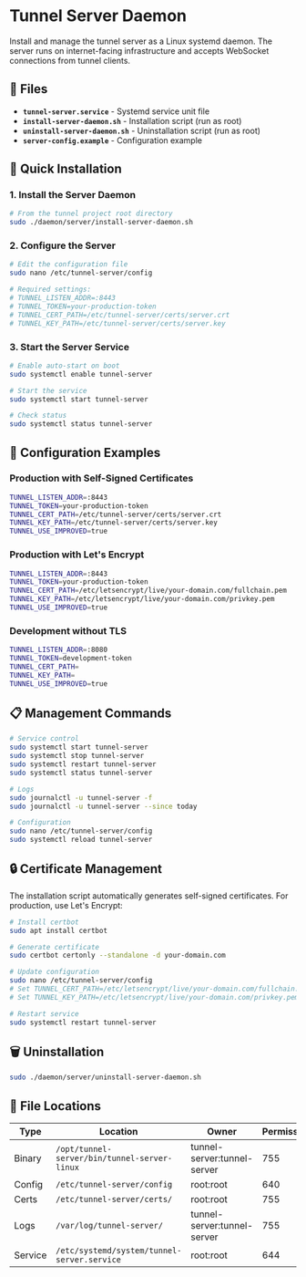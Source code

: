 # Tunnel Server Daemon

Install and manage the tunnel server as a Linux systemd daemon. The server runs on internet-facing infrastructure and accepts WebSocket connections from tunnel clients.

## 📁 Files

- **`tunnel-server.service`** - Systemd service unit file
- **`install-server-daemon.sh`** - Installation script (run as root)
- **`uninstall-server-daemon.sh`** - Uninstallation script (run as root)
- **`server-config.example`** - Configuration example

## 🚀 Quick Installation

### 1. Install the Server Daemon

```bash
# From the tunnel project root directory
sudo ./daemon/server/install-server-daemon.sh
```

### 2. Configure the Server

```bash
# Edit the configuration file
sudo nano /etc/tunnel-server/config

# Required settings:
# TUNNEL_LISTEN_ADDR=:8443
# TUNNEL_TOKEN=your-production-token
# TUNNEL_CERT_PATH=/etc/tunnel-server/certs/server.crt
# TUNNEL_KEY_PATH=/etc/tunnel-server/certs/server.key
```

### 3. Start the Server Service

```bash
# Enable auto-start on boot
sudo systemctl enable tunnel-server

# Start the service
sudo systemctl start tunnel-server

# Check status
sudo systemctl status tunnel-server
```

## 🔧 Configuration Examples

### Production with Self-Signed Certificates
```bash
TUNNEL_LISTEN_ADDR=:8443
TUNNEL_TOKEN=your-production-token
TUNNEL_CERT_PATH=/etc/tunnel-server/certs/server.crt
TUNNEL_KEY_PATH=/etc/tunnel-server/certs/server.key
TUNNEL_USE_IMPROVED=true
```

### Production with Let's Encrypt
```bash
TUNNEL_LISTEN_ADDR=:8443
TUNNEL_TOKEN=your-production-token
TUNNEL_CERT_PATH=/etc/letsencrypt/live/your-domain.com/fullchain.pem
TUNNEL_KEY_PATH=/etc/letsencrypt/live/your-domain.com/privkey.pem
TUNNEL_USE_IMPROVED=true
```

### Development without TLS
```bash
TUNNEL_LISTEN_ADDR=:8080
TUNNEL_TOKEN=development-token
TUNNEL_CERT_PATH=
TUNNEL_KEY_PATH=
TUNNEL_USE_IMPROVED=true
```

## 📋 Management Commands

```bash
# Service control
sudo systemctl start tunnel-server
sudo systemctl stop tunnel-server
sudo systemctl restart tunnel-server
sudo systemctl status tunnel-server

# Logs
sudo journalctl -u tunnel-server -f
sudo journalctl -u tunnel-server --since today

# Configuration
sudo nano /etc/tunnel-server/config
sudo systemctl reload tunnel-server
```

## 🔒 Certificate Management

The installation script automatically generates self-signed certificates. For production, use Let's Encrypt:

```bash
# Install certbot
sudo apt install certbot

# Generate certificate
sudo certbot certonly --standalone -d your-domain.com

# Update configuration
sudo nano /etc/tunnel-server/config
# Set TUNNEL_CERT_PATH=/etc/letsencrypt/live/your-domain.com/fullchain.pem
# Set TUNNEL_KEY_PATH=/etc/letsencrypt/live/your-domain.com/privkey.pem

# Restart service
sudo systemctl restart tunnel-server
```

## 🗑️ Uninstallation

```bash
sudo ./daemon/server/uninstall-server-daemon.sh
```

## 📁 File Locations

| Type | Location | Owner | Permissions |
|------|----------|-------|-------------|
| Binary | `/opt/tunnel-server/bin/tunnel-server-linux` | tunnel-server:tunnel-server | 755 |
| Config | `/etc/tunnel-server/config` | root:root | 640 |
| Certs | `/etc/tunnel-server/certs/` | root:root | 755 |
| Logs | `/var/log/tunnel-server/` | tunnel-server:tunnel-server | 755 |
| Service | `/etc/systemd/system/tunnel-server.service` | root:root | 644 |